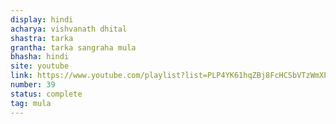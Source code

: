 ```yaml
---
display: hindi
acharya: vishvanath dhital
shastra: tarka
grantha: tarka sangraha mula
bhasha: hindi
site: youtube
link: https://www.youtube.com/playlist?list=PLP4YK61hqZBj8FcHCSbVTzWmXP9NXoYCm
number: 39
status: complete
tag: mula
---
```

